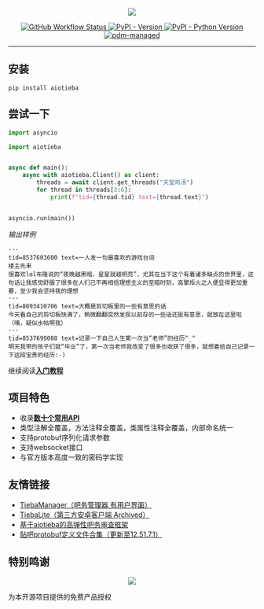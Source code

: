 <p align="center">
<a href="https://socialify.git.ci">
    <img src="https://user-images.githubusercontent.com/48282276/217530379-1348f7c5-7056-48f4-8c64-1c74caf5497c.svg">
</a>
</p>

<div align="center">
<p>
<a href="https://github.com/Starry-OvO/aiotieba/actions">
    <img src="https://img.shields.io/github/actions/workflow/status/Starry-OvO/aiotieba/CI.yml?branch=develop&label=CI&logo=github&style=flat-square" alt="GitHub Workflow Status">
</a>
<a href="https://pypi.org/project/aiotieba">
    <img src="https://img.shields.io/pypi/v/aiotieba?color=g&style=flat-square" alt="PyPI - Version">
</a>
<a href="https://pypi.org/project/aiotieba">
    <img src="https://img.shields.io/pypi/pyversions/aiotieba?style=flat-square" alt="PyPI - Python Version">
</a>
</a>
<a href="https://pdm.fming.dev">
    <img src="https://img.shields.io/badge/pdm-managed-blueviolet?style=flat-square" alt="pdm-managed">
</a>
</p>
</div>

---

## 安装

```shell
pip install aiotieba
```

## 尝试一下

```python
import asyncio

import aiotieba


async def main():
    async with aiotieba.Client() as client:
        threads = await client.get_threads("天堂鸡汤")
        for thread in threads[3:6]:
            print(f"tid={thread.tid} text={thread.text}")


asyncio.run(main())
```

*输出样例*

```log
---
tid=8537603600 text=一人发一句最喜欢的游戏台词
楼主先来
很喜欢lol布隆说的“夜晚越黑暗，星星就越明亮”，尤其在当下这个有着诸多缺点的世界里，这句话让我感觉舒服了很多在人们已不再相信理想主义的至暗时刻，高擎炬火之人便显得更加重要，至少我会坚持我的理想
---
tid=8093410706 text=大概是剪切板里的一些有意思的话
今天看自己的剪切板快满了，稍微翻翻突然发现以前存的一些话还挺有意思，就放在这里啦
（咦，疑似水帖啊我）
---
tid=8537699088 text=记录一下自己人生第一次当“老师”的经历^_^
明天我带的孩子们就“毕业”了，第一次当老师我改变了很多也收获了很多，就想着给自己记录一下这段宝贵的经历:-)
```

继续阅读[**入门教程**](https://aiotieba.cc/tutorial/start)

## 项目特色

+ 收录[**数十个常用API**](https://github.com/Starry-OvO/aiotieba/tree/develop/aiotieba/api)
+ 类型注解全覆盖，方法注释全覆盖，类属性注释全覆盖，内部命名统一
+ 支持protobuf序列化请求参数
+ 支持websocket接口
+ 与官方版本高度一致的密码学实现

## 友情链接

+ [TiebaManager（吧务管理器 有用户界面）](https://github.com/dog194/TiebaManager)
+ [TiebaLite（第三方安卓客户端 Archived）](https://github.com/HuanCheng65/TiebaLite/tree/4.0-dev)
+ [基于aiotieba的高弹性吧务审查框架](https://github.com/Starry-OvO/aiotieba-reviewer)
+ [贴吧protobuf定义文件合集（更新至12.51.7.1）](https://github.com/n0099/tbclient.protobuf)

## 特别鸣谢

<p align="center">
<a href="https://jb.gg/OpenSourceSupport">
    <img src="https://resources.jetbrains.com/storage/products/company/brand/logos/jb_beam.svg">
</a>
</p>

为本开源项目提供的免费产品授权
